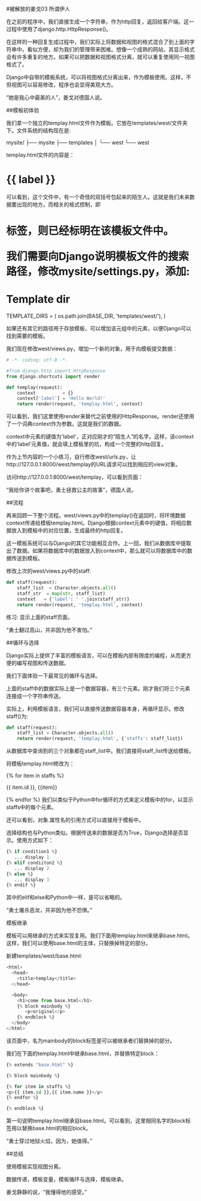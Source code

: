 #被解放的姜戈03 所谓伊人


 

在之前的程序中，我们直接生成一个字符串，作为http回复，返回给客户端。这一过程中使用了django.http.HttpResponse()。

在这样的一种回复生成过程中，我们实际上将数据和视图的格式混合了到上面的字符串中。看似方便，却为我们的管理带来困难。想像一个成熟的网站，其显示格式会有许多重复的地方。如果可以把数据和视图格式分离，就可以重复使用同一视图格式了。

Django中自带的模板系统，可以将视图格式分离出来，作为模板使用。这样，不但视图可以容易修改，程序也会显得美观大方。



“她是我心中最美的人”，姜戈对德国人说。

 

##模板初体验

我们拿一个独立的templay.html文件作为模板。它放在templates/west/文件夹下。文件系统的结构现在是:

mysite/
├── mysite
├── templates
│   └── west
└── west
 

templay.html文件的内容是：

<h1>{{ label }}</h1>
可以看到，这个文件中，有一个奇怪的双括号包起来的陌生人。这就是我们未来数据要出现的地方。而相关的格式控制，即<h1>标签，则已经标明在该模板文件中。

 

我们需要向Django说明模板文件的搜索路径，修改mysite/settings.py，添加:

# Template dir
TEMPLATE_DIRS = (
    os.path.join(BASE_DIR, 'templates/west/'),
)

如果还有其它的路径用于存放模板，可以增加该元组中的元素，以便Django可以找到需要的模板。

 

我们现在修改west/views.py，增加一个新的对象，用于向模板提交数据：

```python
# -*- coding: utf-8 -*-

#from django.http import HttpResponse
from django.shortcuts import render

def templay(request):
    context          = {}
    context['label'] = 'Hello World!'
    return render(request, 'templay.html', context)
```
可以看到，我们这里使用render来替代之前使用的HttpResponse。render还使用了一个词典context作为参数。这就是我们的数据。

context中元素的键值为'label'，正对应刚才的“陌生人”的名字。这样，该context中的‘label’元素值，就会填上模板里的坑，构成一个完整的http回复。

 

作为上节内容的一个小练习，自行修改west/urls.py，让http://127.0.0.1:8000/west/templay的URL请求可以找到相应的view对象。

 

访问http://127.0.0.1:8000/west/templay，可以看到页面：

 

“我给你讲个故事吧，勇士拯救公主的故事”，德国人说。 

 

##流程

再来回顾一下整个流程。west/views.py中的templay()在返回时，将环境数据context传递给模板templay.html。Django根据context元素中的键值，将相应数据放入到模板中的对应位置，生成最终的http回复。



这一模板系统可以与Django的其它功能相互合作。上一回，我们从数据库中提取出了数据。如果将数据库中的数据放入到context中，那么就可以将数据库中的数据传送到模板。

修改上次的west/views.py中的staff:
```python
def staff(request):
    staff_list  = Character.objects.all()
    staff_str  = map(str, staff_list)
    context   = {'label': ' '.join(staff_str)}
    return render(request, 'templay.html', context)
```
练习: 显示上面的staff页面。

 

“勇士翻过高山，并非因为他不害怕。”

 

##循环与选择

Django实际上提供了丰富的模板语言，可以在模板内部有限度的编程，从而更方便的编写视图和传送数据。

我们下面体验一下最常见的循环与选择。

 

上面的staff中的数据实际上是一个数据容器，有三个元素。刚才我们将三个元素连接成一个字符串传送。

实际上，利用模板语言，我们可以直接传送数据容器本身，再循环显示。修改staff()为:
```python
def staff(request):
    staff_list = Character.objects.all()
    return render(request, 'templay.html', {'staffs': staff_list})
```
从数据库中查询到的三个对象都在staff_list中。我们直接将staff_list传送给模板。

将模板templay.html修改为：

{% for item in staffs %}
<p>{{ item.id }}, {{item}}</p>
{% endfor %}
我们以类似于Python中for循环的方式来定义模板中的for，以显示staffs中的每个元素。

还可以看到，对象.属性名的引用方式可以直接用于模板中。

 

选择结构也与Python类似。根据传送来的数据是否为True，Django选择是否显示。使用方式如下：

```python
{% if condition1 %}
   ... display 1
{% elif condiiton2 %}
   ... display 2
{% else %}
   ... display 3
{% endif %}
```
其中的elif和else和Python中一样，是可以省略的。

 

“勇士屠杀恶龙，并非因为他不恐惧。”

 

模板继承

模板可以用继承的方式来实现复用。我们下面用templay.html来继承base.html。这样，我们可以使用base.html的主体，只替换掉特定的部分。

新建templates/west/base.html:

```python
<html>
  <head>
    <title>templay</title>
  </head>

  <body>
    <h1>come from base.html</h1>
    {% block mainbody %}
       <p>original</p>
    {% endblock %}
  </body>
</html>
```
该页面中，名为mainbody的block标签是可以被继承者们替换掉的部分。

 

我们在下面的templay.html中继承base.html，并替换特定block：

```python
{% extends "base.html" %}

{% block mainbody %}

{% for item in staffs %}
<p>{{ item.id }},{{ item.name }}</p>
{% endfor %}

{% endblock %}
```
第一句说明templay.html继承自base.html。可以看到，这里相同名字的block标签用以替换base.html的相应block。

 

“勇士穿过地狱火焰，因为，她值得。”

 

##总结

使用模板实现视图分离。

数据传递，模板变量，模板循环与选择，模板继承。

 

姜戈静静的说，“我懂得他的感受。”
